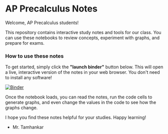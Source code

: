 # AP Precalculus Notes

Welcome, AP Precalculus students!

This repository contains interactive study notes and tools for our class. You can use these notebooks to review concepts, experiment with graphs, and prepare for exams.

### How to use these notes

To get started, simply click the **"launch binder"** button below. This will open a live, interactive version of the notes in your web browser. You don't need to install any software!

[![Binder](https://mybinder.org/badge_logo.svg)](https://mybinder.org/v2/gh/YOUR_GITHUB_USERNAME/pre_calculus/HEAD)

Once the notebook loads, you can read the notes, run the code cells to generate graphs, and even change the values in the code to see how the graphs change.

I hope you find these notes helpful for your studies. Happy learning!

- Mr. Tamhankar

